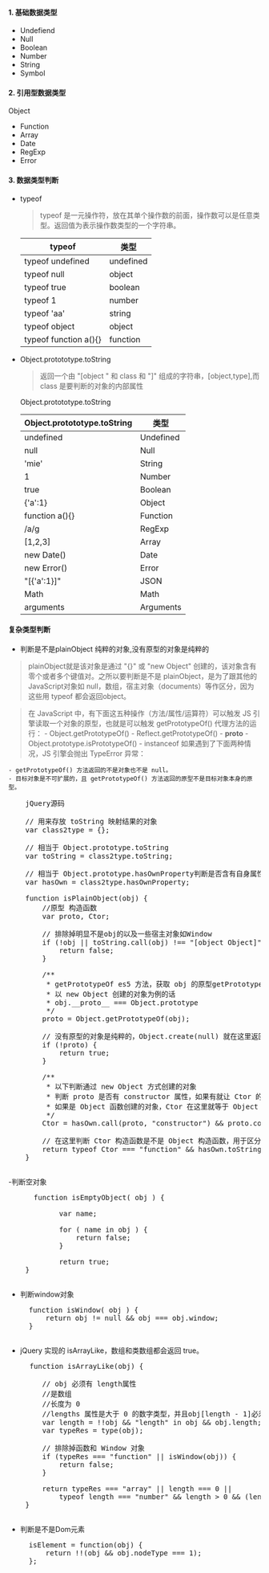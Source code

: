 #### 1. 基础数据类型
- Undefiend
- Null
- Boolean
- Number
- String
- Symbol

#### 2. 引用型数据类型
Object
  - Function
  - Array
  - Date
  - RegExp
  - Error

#### 3. 数据类型判断
- typeof

  > typeof 是一元操作符，放在其单个操作数的前面，操作数可以是任意类型。返回值为表示操作数类型的一个字符串。
  
  |typeof | 类型 |
  |- |- |
  | typeof undefined | undefined |
  | typeof null | object |
  | typeof true | boolean |
  | typeof 1 | number |
  | typeof 'aa'| string |
  | typeof object | object |
  | typeof function a(){} | function|

- Object.protototype.toString 
  
  > 返回一个由 "[object " 和 class 和 "]" 组成的字符串，[object,type],而 class 是要判断的对象的内部属性
  
  Object.protototype.toString
  
  |Object.protototype.toString |类型 |
  |- |- |
  |undefined|Undefined|
  |null|Null|
  |'mie'|String|
  |1|Number|
  |true|Boolean|
  |{'a':1}|Object|
  |function a(){}|Function|
  |/a/g|RegExp|
  |[1,2,3]|Array|
  |new Date()|Date|
  |new Error()|Error|
  |"[{'a':1}]"|JSON|
  |Math|Math|
  |arguments|Arguments|
#### 复杂类型判断

- 判断是不是plainObject 纯粹的对象,没有原型的对象是纯粹的
 
 > plainObject就是该对象是通过 "{}" 或 "new Object" 创建的，该对象含有零个或者多个键值对。之所以要判断是不是 plainObject，是为了跟其他的           JavaScript对象如 null，数组，宿主对象（documents）等作区分，因为这些用 typeof 都会返回object。
 
 > 在 JavaScript 中，有下面这五种操作（方法/属性/运算符）可以触发 JS 引擎读取一个对象的原型，也就是可以触发 getPrototypeOf() 代理方法的运行：
    - Object.getPrototypeOf()
    - Reflect.getPrototypeOf()
    - __proto__
    - Object.prototype.isPrototypeOf()
    - instanceof
    如果遇到了下面两种情况，JS 引擎会抛出 TypeError 异常：

    - getPrototypeOf() 方法返回的不是对象也不是 null。
    - 目标对象是不可扩展的，且 getPrototypeOf() 方法返回的原型不是目标对象本身的原型。
 
  <pre>
    jQuery源码
   
    // 用来存放 toString 映射结果的对象
    var class2type = {};

    // 相当于 Object.prototype.toString
    var toString = class2type.toString;

    // 相当于 Object.prototype.hasOwnProperty判断是否含有自身属性
    var hasOwn = class2type.hasOwnProperty;

    function isPlainObject(obj) {
        //原型 构造函数
        var proto, Ctor;

        // 排除掉明显不是obj的以及一些宿主对象如Window
        if (!obj || toString.call(obj) !== "[object Object]") {
            return false;
        }

        /**
         * getPrototypeOf es5 方法，获取 obj 的原型getPrototypeOf 方法必须返回一个对象值或者返回 null，不能返回其它类型的原始值
         * 以 new Object 创建的对象为例的话
         * obj.__proto__ === Object.prototype
         */
        proto = Object.getPrototypeOf(obj);

        // 没有原型的对象是纯粹的，Object.create(null) 就在这里返回 true
        if (!proto) {
            return true;
        }

        /**
         * 以下判断通过 new Object 方式创建的对象
         * 判断 proto 是否有 constructor 属性，如果有就让 Ctor 的值为 proto.constructor
         * 如果是 Object 函数创建的对象，Ctor 在这里就等于 Object 构造函数
         */
        Ctor = hasOwn.call(proto, "constructor") && proto.constructor;

        // 在这里判断 Ctor 构造函数是不是 Object 构造函数，用于区分自定义构造函数和 Object 构造函数
        return typeof Ctor === "function" && hasOwn.toString.call(Ctor) === hasOwn.toString.call(Object);
    }
   </pre>

-判断空对象
  <pre>
      function isEmptyObject( obj ) {

            var name;

            for ( name in obj ) {
                return false;
            }

            return true;
    }
  </pre>
- 判断window对象
    <pre>
    function isWindow( obj ) {
        return obj != null && obj === obj.window;
    }
    </pre>
 - jQuery 实现的 isArrayLike，数组和类数组都会返回 true。
 <pre>
     function isArrayLike(obj) {

        // obj 必须有 length属性
        //是数组
        //长度为 0
        //lengths 属性是大于 0 的数字类型，并且obj[length - 1]必须存在
        var length = !!obj && "length" in obj && obj.length;
        var typeRes = type(obj);

        // 排除掉函数和 Window 对象
        if (typeRes === "function" || isWindow(obj)) {
            return false;
        }

        return typeRes === "array" || length === 0 ||
            typeof length === "number" && length > 0 && (length - 1) in obj;
    }
 </pre>
 
- 判断是不是Dom元素
    <pre>
    isElement = function(obj) {
        return !!(obj && obj.nodeType === 1);
    };
    </pre>
